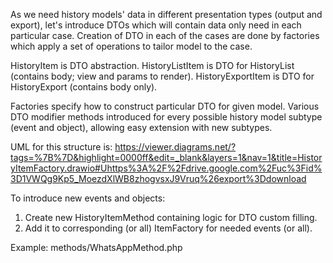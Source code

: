 As we need history models' data in different presentation types (output and export), let's introduce DTOs which will contain data only need in each particular case.
Creation of DTO in each of the cases are done by factories which apply a set of operations to tailor model to the case.

HistoryItem is DTO abstraction.
HistoryListItem is DTO for HistoryList (contains body; view and params to render).
HistoryExportItem is DTO for HistoryExport (contains body only).

Factories specify how to construct particular DTO for given model.
Various DTO modifier methods introduced for every possible history model subtype (event and object), allowing easy extension with new subtypes.

UML for this structure is:
https://viewer.diagrams.net/?tags=%7B%7D&highlight=0000ff&edit=_blank&layers=1&nav=1&title=HistoryItemFactory.drawio#Uhttps%3A%2F%2Fdrive.google.com%2Fuc%3Fid%3D1VWQg9Kp5_MoezdXlWB8zhogvsxJ9Vruq%26export%3Ddownload

To introduce new events and objects:
1. Create new HistoryItemMethod containing logic for DTO custom filling.
2. Add it to corresponding (or all) ItemFactory for needed events (or all).

Example: methods/WhatsAppMethod.php